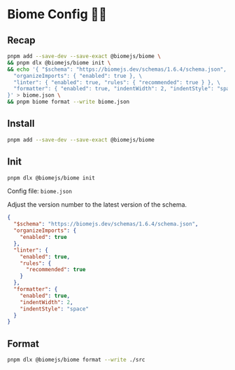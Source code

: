 # Biome Config ✌🏻

## Recap

```bash copy
pnpm add --save-dev --save-exact @biomejs/biome \
&& pnpm dlx @biomejs/biome init \
&& echo '{ "$schema": "https://biomejs.dev/schemas/1.6.4/schema.json", \
  "organizeImports": { "enabled": true }, \
  "linter": { "enabled": true, "rules": { "recommended": true } }, \
  "formatter": { "enabled": true, "indentWidth": 2, "indentStyle": "space" } \
}' > biome.json \
&& pnpm biome format --write biome.json
```

## Install

```bash copy
pnpm add --save-dev --save-exact @biomejs/biome
```

## Init

```bash copy
pnpm dlx @biomejs/biome init
```

Config file: `biome.json`

Adjust the version number to the latest version of the schema.

```json copy
{
  "$schema": "https://biomejs.dev/schemas/1.6.4/schema.json",
  "organizeImports": {
    "enabled": true
  },
  "linter": {
    "enabled": true,
    "rules": {
      "recommended": true
    }
  },
  "formatter": {
    "enabled": true,
    "indentWidth": 2,
    "indentStyle": "space"
  }
}
```

## Format

```bash
pnpm dlx @biomejs/biome format --write ./src
```
